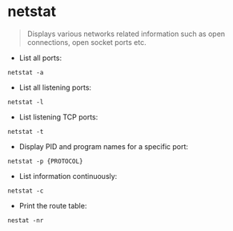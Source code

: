 # netstat

> Displays various networks related information such as open connections, open socket ports etc.

- List all ports:

`netstat -a`

- List all listening ports:

`netstat -l`

- List listening TCP ports:

`netstat -t`

- Display PID and program names for a specific port:

`netstat -p {PROTOCOL}`

- List information continuously:

`netstat -c`

- Print the route table:

`nestat -nr`
